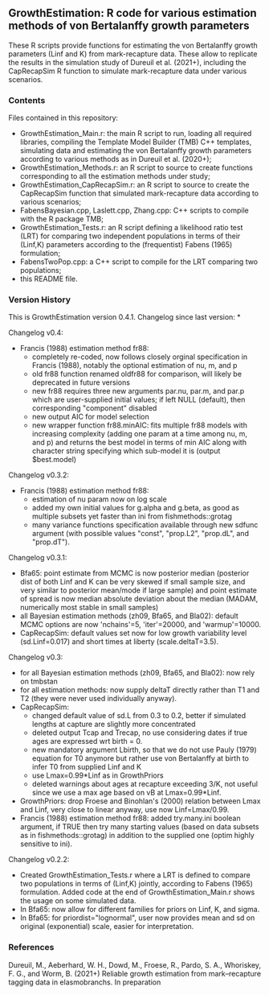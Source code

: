 GrowthEstimation: R code for various estimation methods of von Bertalanffy growth parameters 
--------------------------------------------------------------------------------------------

These R scripts provide functions for estimating the von Bertalanffy growth parameters (Linf and K) from mark-recapture data. These allow to replicate the results in the simulation study of Dureuil et al. (2021+), including the CapRecapSim R function to simulate mark-recapture data under various scenarios.


### Contents

Files contained in this repository:
* GrowthEstimation_Main.r: the main R script to run, loading all required libraries, compiling the Template Model Builder (TMB) C++ templates, simulating data and estimating the von Bertalanffy growth parameters according to various methods as in Dureuil et al. (2020+);
* GrowthEstimation_Methods.r: an R script to source to create functions corresponding to all the estimation methods under study;
* GrowthEstimation_CapRecapSim.r: an R script to source to create the CapRecapSim function that simulated mark-recapture data according to various scenarios;
* FabensBayesian.cpp, Laslett.cpp, Zhang.cpp: C++ scripts to compile with the R package TMB;
* GrowthEstimation_Tests.r: an R script defining a likelihood ratio test (LRT) for comparing two independent populations in terms of their (Linf,K) parameters according to the (frequentist) Fabens (1965) formulation;
* FabensTwoPop.cpp: a C++ script to compile for the LRT comparing two populations;
* this README file.


### Version History

This is GrowthEstimation version 0.4.1. Changelog since last version:
* 


Changelog v0.4:
* Francis (1988) estimation method fr88:
  - completely re-coded, now follows closely orginal specification in Francis (1988), notably the optional estimation of nu, m, and p
  - old fr88 function renamed oldfr88 for comparison, will likely be deprecated in future versions
  - new fr88 requires three new arguments par.nu, par.m, and par.p which are user-supplied initial values; if left NULL (default), then corresponding "component" disabled
  - new output AIC for model selection
  - new wrapper function fr88.minAIC: fits multiple fr88 models with increasing complexity (adding one param at a time among nu, m, and p) and returns the best model in terms of min AIC along with character string specifying which sub-model it is (output $best.model)

Changelog v0.3.2:
* Francis (1988) estimation method fr88:
  - estimation of nu param now on log scale
  - added my own initial values for g.alpha and g.beta, as good as multiple subsets yet faster than ini from fishmethods::grotag
  - many variance functions specification available through new sdfunc argument (with possible values "const", "prop.L2", "prop.dL", and "prop.dT").

Changelog v0.3.1:
* Bfa65: point estimate from MCMC is now posterior median (posterior dist of both Linf and K can be very skewed if small sample size, and very similar to posterior mean/mode if large sample) and point estimate of spread is now median absolute deviation about the median (MADAM, numerically most stable in small samples)
* all Bayesian estimation methods (zh09, Bfa65, and Bla02): default MCMC options are now 'nchains'=5, 'iter'=20000, and 'warmup'=10000.
* CapRecapSim: default values set now for low growth variability level (sd.Linf=0.017) and short times at liberty (scale.deltaT=3.5).

Changelog v0.3:
* for all Bayesian estimation methods (zh09, Bfa65, and Bla02): now rely on tmbstan
* for all estimation methods: now supply deltaT directly rather than T1 and T2 (they were never used individually anyway).
* CapRecapSim:
  - changed default value of sd.L from 0.3 to 0.2, better if simulated lengths at capture are slightly more concentrated
  - deleted output Tcap and Trecap, no use considering dates if true ages are expressed wrt birth = 0.
  - new mandatory argument Lbirth, so that we do not use Pauly (1979) equation for T0 anymore but rather use von Bertalanffy at birth to infer T0 from supplied Linf and K
  - use Lmax=0.99*Linf as in GrowthPriors
  - deleted warnings about ages at recapture exceeding 3/K, not useful since we use a max age based on vB at Lmax=0.99*Linf.
* GrowthPriors: drop Froese and Binohlan's (2000) relation between Lmax and Linf, very close to linear anyway, use now Linf=Lmax/0.99.
* Francis (1988) estimation method fr88: added try.many.ini boolean argument, if TRUE then try many starting values (based on data subsets as in fishmethods::grotag) in addition to the supplied one (optim highly sensitive to ini).

Changelog v0.2.2:
* Created GrowthEstimation_Tests.r where a LRT is defined to compare two populations in terms of (Linf,K) jointly, according to Fabens (1965) formulation. Added code at the end of GrowthEstimation_Main.r shows the usage on some simulated data.
* In Bfa65: now allow for different families for priors on Linf, K, and sigma.
* In Bfa65: for priordist="lognormal", user now provides mean and sd on original (exponential) scale, easier for interpretation.


### References

Dureuil, M., Aeberhard, W. H., Dowd, M., Froese, R., Pardo, S. A., Whoriskey, F. G., and Worm, B. (2021+) Reliable growth estimation from mark–recapture tagging data in elasmobranchs. In preparation


